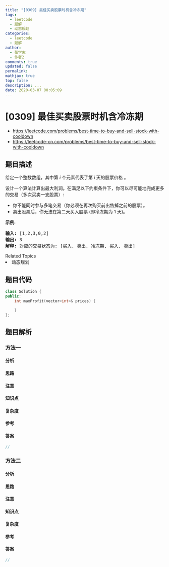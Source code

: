 ```yaml
---
title: "[0309] 最佳买卖股票时机含冷冻期"
tags:
  - leetcode
  - 题解
  - 动态规划
categories:
  - leetcode
  - 题解
author:
  - 张学志
  - 作者2
comments: true
updated: false
permalink:
mathjax: true
top: false
description: ...
date: 2020-03-07 00:05:09
---
```



# [0309] 最佳买卖股票时机含冷冻期
* https://leetcode.com/problems/best-time-to-buy-and-sell-stock-with-cooldown
* https://leetcode-cn.com/problems/best-time-to-buy-and-sell-stock-with-cooldown


## 题目描述

<p>给定一个整数数组，其中第<em>&nbsp;i</em>&nbsp;个元素代表了第&nbsp;<em>i</em>&nbsp;天的股票价格 。​</p>

<p>设计一个算法计算出最大利润。在满足以下约束条件下，你可以尽可能地完成更多的交易（多次买卖一支股票）:</p>

<ul>
	<li>你不能同时参与多笔交易（你必须在再次购买前出售掉之前的股票）。</li>
	<li>卖出股票后，你无法在第二天买入股票 (即冷冻期为 1 天)。</li>
</ul>

<p><strong>示例:</strong></p>

<pre><strong>输入:</strong> [1,2,3,0,2]
<strong>输出: </strong>3 
<strong>解释:</strong> 对应的交易状态为: [买入, 卖出, 冷冻期, 买入, 卖出]</pre>
<div><div>Related Topics</div><div><li>动态规划</li></div></div>


## 题目代码

```cpp
class Solution {
public:
    int maxProfit(vector<int>& prices) {

    }
};
```


## 题目解析


### 方法一

#### 分析

#### 思路

#### 注意

#### 知识点

#### 复杂度

#### 参考

#### 答案

```cpp
//
```


### 方法二

#### 分析

#### 思路

#### 注意

#### 知识点

#### 复杂度

#### 参考

#### 答案

```cpp
//
```


